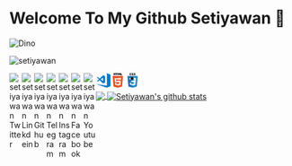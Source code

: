 # Welcome To My Github Setiyawan  👋

![Dino](https://raw.githubusercontent.com/setiyawan12/setiyawan12/master/dino.gif)



<p align="left"> <img src="https://komarev.com/ghpvc/?username=setiyawan12&label=Views&color=blue&style=plastic" alt="setiyawan" /> </p>

<a href="#">
  <img align="left" alt="setiyawan Twitter" width="22px" src="https://cdn.jsdelivr.net/npm/simple-icons@v3/icons/twitter.svg" />
</a>
<a href="#">
  <img align="left" alt="setiyawan Linkdein" width="22px" src="https://cdn.jsdelivr.net/npm/simple-icons@v3/icons/linkedin.svg" />
</a>
<a href="#">
  <img align="left" alt="setiyawan Github" width="22px" src="https://cdn.jsdelivr.net/npm/simple-icons@v3/icons/github.svg" />
</a>
<a href="#">
  <img align="left" alt="setiyawan Telegram" width="22px" src="https://cdn.jsdelivr.net/npm/simple-icons@v3/icons/telegram.svg" />
</a>
<a href="#">
  <img align="left" alt="setiyawan Instagram" width="22px" src="https://cdn.jsdelivr.net/npm/simple-icons@v3/icons/instagram.svg" />
</a>
<a href="#">
  <img align="left" alt="setiyawan Facebook" width="22px" src="https://cdn.jsdelivr.net/npm/simple-icons@v3/icons/facebook.svg" />
</a>
<a href="#">
  <img align="left" alt="setiyawan Youtube" width="22px" src="https://cdn.jsdelivr.net/npm/simple-icons@v3/icons/youtube.svg" />
</a>
<br\>
<br\>
<img align="left" alt="Visual Studio Code" width="26px" src="https://raw.githubusercontent.com/github/explore/80688e429a7d4ef2fca1e82350fe8e3517d3494d/topics/visual-studio-code/visual-studio-code.png" />
<img align="left" alt="HTML5" width="26px" src="https://raw.githubusercontent.com/github/explore/80688e429a7d4ef2fca1e82350fe8e3517d3494d/topics/html/html.png" />
<img align="left" alt="CSS3" width="26px" src="https://raw.githubusercontent.com/github/explore/80688e429a7d4ef2fca1e82350fe8e3517d3494d/topics/css/css.png" />

- 

<a href="https://github.com/setiyawan12">
  <img align="center" src="https://github-readme-stats.vercel.app/api/top-langs/?username=setiyawan12&theme=dark&hide_langs_below=1" />
</a>
<a href="https://github.com/setiyawan12">
 <img align="center" src="https://github-readme-stats.vercel.app/api?username=setiyawan12&show_icons=true&theme=white&line_height=27" alt="Setiyawan's github stats"/>
</a>
